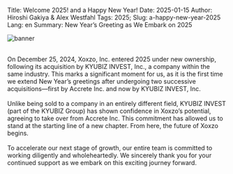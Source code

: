 Title: Welcome 2025! and a Happy New Year!
Date: 2025-01-15
Author: Hiroshi Gakiya & Alex Westfahl
Tags: 2025;
Slug: a-happy-new-year-2025
Lang: en
Summary: New Year’s Greeting as We Embark on 2025

![banner]({filename}/images/2025blogen.png)

<br>
On December 25, 2024, Xoxzo, Inc. entered 2025 under new ownership, following its acquisition by KYUBIZ INVEST, Inc., a company within the same industry. This marks a significant moment for us, as it is the first time we extend New Year’s greetings after undergoing two successive acquisitions—first by Accrete Inc. and now by KYUBIZ INVEST, Inc.<br>
<br>
Unlike being sold to a company in an entirely different field, KYUBIZ INVEST (part of the KYUBIZ Group) has shown confidence in Xoxzo’s potential, agreeing to take over from Accrete Inc. This commitment has allowed us to stand at the starting line of a new chapter. From here, the future of Xoxzo begins.<br>
<br>
To accelerate our next stage of growth, our entire team is committed to working diligently and wholeheartedly. We sincerely thank you for your continued support as we embark on this exciting journey forward.